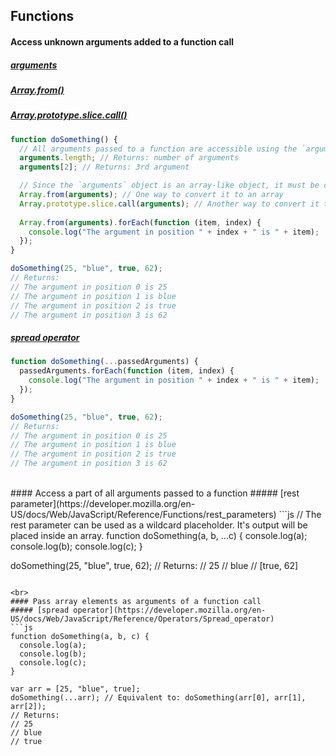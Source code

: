## Functions

#### Access unknown arguments added to a function call
##### [arguments](https://developer.mozilla.org/en-US/docs/Web/JavaScript/Reference/Functions/arguments)
##### [Array.from()](https://developer.mozilla.org/en-US/docs/Web/JavaScript/Reference/Global_Objects/Array/from)
##### [Array.prototype.slice.call()](http://stackoverflow.com/a/7057017/83916)
```js
function doSomething() {
  // All arguments passed to a function are accessible using the `arguments` object
  arguments.length; // Returns: number of arguments
  arguments[2]; // Returns: 3rd argument

  // Since the `arguments` object is an array-like object, it must be converted to an array, to be able to perform array methods on it native array methods on it
  Array.from(arguments); // One way to convert it to an array
  Array.prototype.slice.call(arguments); // Another way to convert it to an array
  
  Array.from(arguments).forEach(function (item, index) {
    console.log("The argument in position " + index + " is " + item);
  });
}

doSomething(25, "blue", true, 62);
// Returns:
// The argument in position 0 is 25
// The argument in position 1 is blue
// The argument in position 2 is true
// The argument in position 3 is 62
```

##### [spread operator](https://developer.mozilla.org/en-US/docs/Web/JavaScript/Reference/Operators/Spread_operator)
```js
function doSomething(...passedArguments) {
  passedArguments.forEach(function (item, index) {
    console.log("The argument in position " + index + " is " + item);
  });
}

doSomething(25, "blue", true, 62);
// Returns:
// The argument in position 0 is 25
// The argument in position 1 is blue
// The argument in position 2 is true
// The argument in position 3 is 62
```

<br>
#### Access a part of all arguments passed to a function
##### [rest parameter](https://developer.mozilla.org/en-US/docs/Web/JavaScript/Reference/Functions/rest_parameters)
```js
// The rest parameter can be used as a wildcard placeholder. It's output will be placed inside an array.
function doSomething(a, b, ...c) {
  console.log(a);
  console.log(b);
  console.log(c);
}

doSomething(25, "blue", true, 62);
// Returns:
// 25
// blue
// [true, 62]
```

<br>
#### Pass array elements as arguments of a function call
##### [spread operator](https://developer.mozilla.org/en-US/docs/Web/JavaScript/Reference/Operators/Spread_operator)
```js
function doSomething(a, b, c) {
  console.log(a);
  console.log(b);
  console.log(c);
}

var arr = [25, "blue", true];
doSomething(...arr); // Equivalent to: doSomething(arr[0], arr[1], arr[2]);
// Returns:
// 25
// blue
// true
```



